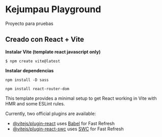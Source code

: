 # Kejumpau Playground
Proyecto para pruebas

## Creado con React + Vite

**Instalar Vite (template react javascript only)**

`$ npm create vite@latest`

**Instalar dependencias**

`npm install -D sass`

`npm install react-router-dom`


This template provides a minimal setup to get React working in Vite with HMR and some ESLint rules.

Currently, two official plugins are available:

- [@vitejs/plugin-react](https://github.com/vitejs/vite-plugin-react/blob/main/packages/plugin-react/README.md) uses [Babel](https://babeljs.io/) for Fast Refresh
- [@vitejs/plugin-react-swc](https://github.com/vitejs/vite-plugin-react-swc) uses [SWC](https://swc.rs/) for Fast Refresh
